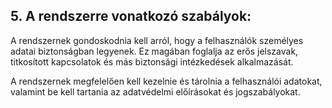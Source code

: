 ## 5. A rendszerre vonatkozó szabályok:

A rendszernek gondoskodnia kell arról, hogy a felhasználók személyes adatai biztonságban legyenek. 
Ez magában foglalja az erős jelszavak, titkosított kapcsolatok és más biztonsági intézkedések alkalmazását.

A rendszernek megfelelően kell kezelnie és tárolnia a felhasználói adatokat, 
valamint be kell tartania az adatvédelmi előírásokat és jogszabályokat.
